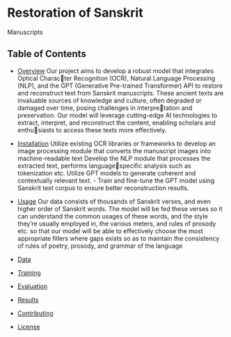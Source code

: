 # Restoration of Sanskrit
Manuscripts

## Table of Contents

- [Overview](#overview)
 Our project aims to develop a robust model that integrates Optical Character Recognition (OCR), Natural Language Processing (NLP), and the GPT
 (Generative Pre-trained Transformer) API to restore and reconstruct text from
 Sanskrit manuscripts. These ancient texts are invaluable sources of knowledge
 and culture, often degraded or damaged over time, posing challenges in interpretation and preservation. Our model will leverage cutting-edge AI technologies
 to extract, interpret, and reconstruct the content, enabling scholars and enthusiasts to access these texts more effectively.
- [Installation](#installation)
 Utilize existing OCR libraries or frameworks to develop an image processing
 module that converts the manuscript images into machine-readable text
 Develop the NLP module that processes the extracted text, performs languagespecific analysis such as tokenization etc.
 Utilize GPT models to generate coherent and contextually relevant text. -
 Train and fine-tune the GPT model using Sanskrit text corpus to ensure better
 reconstruction results.

- [Usage](#usage)
 Our data consists of thousands of Sanskrit verses, and even higher order of
 Sanskrit words. The model will be fed these verses so it can understand the
 common usages of these words, and the style they’re usually employed in, the
 various meters, and rules of prosody etc. so that our model will be able to
 effectively choose the most appropriate fillers where gaps exists so as to maintain
 the consistency of rules of poetry, prosody, and grammar of the language
- [Data](#data)
  
- [Training](#training)
- [Evaluation](#evaluation)
- [Results](#results)
- [Contributing](#contributing)
- [License](#license)
